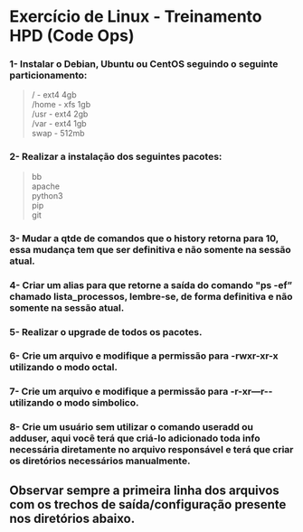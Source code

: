 # Exercício de Linux - **Treinamento HPD (Code Ops)**

### 1- Instalar o Debian, Ubuntu ou CentOS seguindo o seguinte particionamento:<br>
> / - ext4 4gb<br>
> /home - xfs 1gb<br>
>/usr - ext4 2gb<br>
> /var - ext4 1gb<br>
> swap - 512mb<br>


### 2- Realizar a instalação dos seguintes pacotes:
> bb<br>
> apache<br>
> python3<br>
> pip<br>
> git<br>

### 3- Mudar a qtde de comandos que o history retorna para 10, essa mudança tem que ser definitiva e não somente na sessão atual.

### 4- Criar um alias para que retorne a saída do comando "ps -ef” chamado lista_processos, lembre-se, de forma definitiva e não somente na sessão atual.

### 5- Realizar o upgrade de todos os pacotes.

### 6- Crie um arquivo e modifique a permissão para -rwxr-xr-x utilizando o modo octal.

### 7- Crie um arquivo e modifique a permissão para -r-xr—r-- utilizando o modo simbolico.

### 8- Crie um usuário sem utilizar o comando useradd ou adduser, aqui você terá que criá-lo adicionado toda info necessária diretamente no arquivo responsável e terá que criar os diretórios necessários manualmente.

## Observar sempre a primeira linha dos arquivos com os trechos de saída/configuração presente nos diretórios abaixo.
